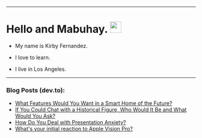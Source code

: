 
<img src="https://komarev.com/ghpvc/?username=kirbygit&style=flat-square&color=blue" alt=""/>

---
<h1>
  Hello and Mabuhay.
  <img src="https://media.giphy.com/media/hvRJCLFzcasrR4ia7z/giphy.gif" width="30px"/>
</h1>

- My name is Kirby Fernandez.

- I love to learn.

- I live in Los Angeles.

---

### Blog Posts (dev.to):
<!-- BLOG-POST-LIST:START -->
- [What Features Would You Want in a Smart Home of the Future?](https://dev.to/codenewbieteam/what-features-would-you-want-in-a-smart-home-of-the-future-1e2b)
- [If You Could Chat with a Historical Figure, Who Would It Be and What Would You Ask?](https://dev.to/codenewbieteam/if-you-could-chat-with-a-historical-figure-who-would-it-be-and-what-would-you-ask-44i8)
- [How Do You Deal with Presentation Anxiety?](https://dev.to/codenewbieteam/do-you-have-presentation-anxiety-43de)
- [What&#39;s your initial reaction to Apple Vision Pro?](https://dev.to/ben/whats-your-initial-reaction-to-apple-vision-pro-3715)
<!-- BLOG-POST-LIST:END -->
